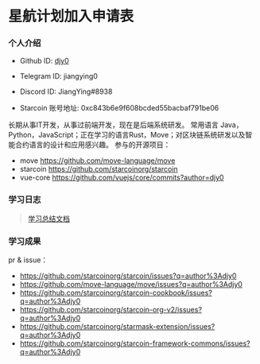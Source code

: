 

# 星航计划加入申请表



### 个人介绍

* Github ID: [djy0](https://github.com/djy0)

* Telegram ID: jiangying0

* Discord ID: JiangYing#8938

* Starcoin 账号地址: 0xc843b6e9f608bcded55bacbaf791be06


长期从事IT开发，从事过前端开发，现在是后端系统研发。
常用语言 Java，Python，JavaScript；正在学习的语言Rust，Move；对区块链系统研发以及智能合约语言的设计和应用感兴趣。
参与的开源项目：

* move https://github.com/move-language/move
* starcoin  https://github.com/starcoinorg/starcoin
* vue-core https://github.com/vuejs/core/commits?author=djy0

### 学习日志

> [学习总结文档](https://iflydocs.com/h/s/doc/4sR7dgumUfrL1VpE)

### 学习成果

pr & issue：
* https://github.com/starcoinorg/starcoin/issues?q=author%3Adjy0
* https://github.com/move-language/move/issues?q=author%3Adjy0
* https://github.com/starcoinorg/starcoin-cookbook/issues?q=author%3Adjy0
* https://github.com/starcoinorg/starcoin-org-v2/issues?q=author%3Adjy0
* https://github.com/starcoinorg/starmask-extension/issues?q=author%3Adjy0
* https://github.com/starcoinorg/starcoin-framework-commons/issues?q=author%3Adjy0
